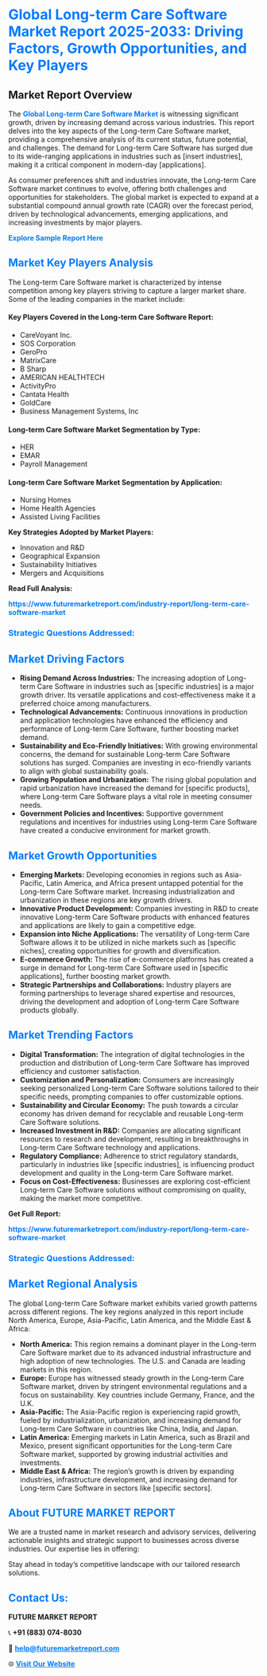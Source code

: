 <h1 style="color: #007BFF;">Global Long-term Care Software Market Report 2025-2033: Driving Factors, Growth Opportunities, and Key Players</h1>

<section id="overview">
<h2>Market Report Overview</h2>
<p>The <a href="https://www.futuremarketreport.com/industry-report/long-term-care-software-market" style="color: #007BFF; text-decoration: none;"><strong>Global Long-term Care Software Market</strong></a> is witnessing significant growth, driven by increasing demand across various industries. This report delves into the key aspects of the Long-term Care Software market, providing a comprehensive analysis of its current status, future potential, and challenges. The demand for Long-term Care Software has surged due to its wide-ranging applications in industries such as [insert industries], making it a critical component in modern-day [applications].</p>
<p>As consumer preferences shift and industries innovate, the Long-term Care Software market continues to evolve, offering both challenges and opportunities for stakeholders. The global market is expected to expand at a substantial compound annual growth rate (CAGR) over the forecast period, driven by technological advancements, emerging applications, and increasing investments by major players.</p>
</section>

<section id="overview">
<p><a href="https://www.futuremarketreport.com/request-sample/reportId=104311" style="color: #007BFF; text-decoration: none;"><strong>Explore Sample Report Here</strong></a></p>
</section>

<section id="key-players">
<h2 style="color: #007BFF;">Market Key Players Analysis</h2>
<p>The Long-term Care Software market is characterized by intense competition among key players striving to capture a larger market share. Some of the leading companies in the market include:</p>
<h4>Key Players Covered in the Long-term Care Software Report:</h4>
<ul><li>CareVoyant Inc.</li><li>SOS Corporation</li><li>GeroPro</li><li>MatrixCare</li><li>B Sharp</li><li>AMERICAN HEALTHTECH</li><li>ActivityPro</li><li>Cantata Health</li><li>GoldCare</li><li>Business Management Systems, Inc</li></ul>
<h4>Long-term Care Software Market Segmentation by Type:</h4>
<ul><li>HER</li><li>EMAR</li><li>Payroll Management</li></ul>

<h4>Long-term Care Software Market Segmentation by Application:</h4>
<ul><li>Nursing Homes</li><li>Home Health Agencies</li><li>Assisted Living Facilities</li></ul>
<p><strong>Key Strategies Adopted by Market Players:</strong></p>
<ul>
<li>Innovation and R&D</li>
<li>Geographical Expansion</li>
<li>Sustainability Initiatives</li>
<li>Mergers and Acquisitions</li>
</ul>
</section>

<section>
<p><strong>Read Full Analysis: </strong></p><a href="https://www.futuremarketreport.com/industry-report/long-term-care-software-market" style="color: #007BFF; text-decoration: none;"><strong>https://www.futuremarketreport.com/industry-report/long-term-care-software-market</strong></a>
<h3 style="color: #007BFF;">Strategic Questions Addressed:</h3>
</section>

<section id="driving-factors">
<h2 style="color: #007BFF;">Market Driving Factors</h2>
<ul>
<li><strong>Rising Demand Across Industries:</strong> The increasing adoption of Long-term Care Software in industries such as [specific industries] is a major growth driver. Its versatile applications and cost-effectiveness make it a preferred choice among manufacturers.</li>
<li><strong>Technological Advancements:</strong> Continuous innovations in production and application technologies have enhanced the efficiency and performance of Long-term Care Software, further boosting market demand.</li>
<li><strong>Sustainability and Eco-Friendly Initiatives:</strong> With growing environmental concerns, the demand for sustainable Long-term Care Software solutions has surged. Companies are investing in eco-friendly variants to align with global sustainability goals.</li>
<li><strong>Growing Population and Urbanization:</strong> The rising global population and rapid urbanization have increased the demand for [specific products], where Long-term Care Software plays a vital role in meeting consumer needs.</li>
<li><strong>Government Policies and Incentives:</strong> Supportive government regulations and incentives for industries using Long-term Care Software have created a conducive environment for market growth.</li>
</ul>
</section>

<section id="growth-opportunities">
<h2 style="color: #007BFF;">Market Growth Opportunities</h2>
<ul>
<li><strong>Emerging Markets:</strong> Developing economies in regions such as Asia-Pacific, Latin America, and Africa present untapped potential for the Long-term Care Software market. Increasing industrialization and urbanization in these regions are key growth drivers.</li>
<li><strong>Innovative Product Development:</strong> Companies investing in R&D to create innovative Long-term Care Software products with enhanced features and applications are likely to gain a competitive edge.</li>
<li><strong>Expansion into Niche Applications:</strong> The versatility of Long-term Care Software allows it to be utilized in niche markets such as [specific niches], creating opportunities for growth and diversification.</li>
<li><strong>E-commerce Growth:</strong> The rise of e-commerce platforms has created a surge in demand for Long-term Care Software used in [specific applications], further boosting market growth.</li>
<li><strong>Strategic Partnerships and Collaborations:</strong> Industry players are forming partnerships to leverage shared expertise and resources, driving the development and adoption of Long-term Care Software products globally.</li>
</ul>
</section>

<section id="trending-factors">
<h2 style="color: #007BFF;">Market Trending Factors</h2>
<ul>
<li><strong>Digital Transformation:</strong> The integration of digital technologies in the production and distribution of Long-term Care Software has improved efficiency and customer satisfaction.</li>
<li><strong>Customization and Personalization:</strong> Consumers are increasingly seeking personalized Long-term Care Software solutions tailored to their specific needs, prompting companies to offer customizable options.</li>
<li><strong>Sustainability and Circular Economy:</strong> The push towards a circular economy has driven demand for recyclable and reusable Long-term Care Software solutions.</li>
<li><strong>Increased Investment in R&D:</strong> Companies are allocating significant resources to research and development, resulting in breakthroughs in Long-term Care Software technology and applications.</li>
<li><strong>Regulatory Compliance:</strong> Adherence to strict regulatory standards, particularly in industries like [specific industries], is influencing product development and quality in the Long-term Care Software market.</li>
<li><strong>Focus on Cost-Effectiveness:</strong> Businesses are exploring cost-efficient Long-term Care Software solutions without compromising on quality, making the market more competitive.</li>
</ul>
</section>

<section>
<p><strong>Get Full Report: </strong></p><a href="https://www.futuremarketreport.com/industry-report/long-term-care-software-market" style="color: #007BFF; text-decoration: none;"><strong>https://www.futuremarketreport.com/industry-report/long-term-care-software-market</strong></a>
<h3 style="color: #007BFF;">Strategic Questions Addressed:</h3>
</section>


<section id="regional-analysis">
<h2 style="color: #007BFF;">Market Regional Analysis</h2>
<p>The global Long-term Care Software market exhibits varied growth patterns across different regions. The key regions analyzed in this report include North America, Europe, Asia-Pacific, Latin America, and the Middle East & Africa:</p>
<ul>
<li><strong>North America:</strong> This region remains a dominant player in the Long-term Care Software market due to its advanced industrial infrastructure and high adoption of new technologies. The U.S. and Canada are leading markets in this region.</li>
<li><strong>Europe:</strong> Europe has witnessed steady growth in the Long-term Care Software market, driven by stringent environmental regulations and a focus on sustainability. Key countries include Germany, France, and the U.K.</li>
<li><strong>Asia-Pacific:</strong> The Asia-Pacific region is experiencing rapid growth, fueled by industrialization, urbanization, and increasing demand for Long-term Care Software in countries like China, India, and Japan.</li>
<li><strong>Latin America:</strong> Emerging markets in Latin America, such as Brazil and Mexico, present significant opportunities for the Long-term Care Software market, supported by growing industrial activities and investments.</li>
<li><strong>Middle East & Africa:</strong> The region’s growth is driven by expanding industries, infrastructure development, and increasing demand for Long-term Care Software in sectors like [specific sectors].</li>
</ul>
</section>

<footer>
<h2 style="color: #007BFF;">About FUTURE MARKET REPORT</h2>
<p>We are a trusted name in market research and advisory services, delivering actionable insights and strategic support to businesses across diverse industries. Our expertise lies in offering:</p>

<p>Stay ahead in today’s competitive landscape with our tailored research solutions.</p>

<h2 style="color: #007BFF;">Contact Us:</h2>
<p><strong>FUTURE MARKET REPORT</strong></p>
<p>📞 <strong>+91 (883) 074-8030</strong></p>
<p>📧 <strong><a href="mailto:help@futuremarketreport.com" style="color: #007BFF;">help@futuremarketreport.com</a></strong></p>
<p>🌐 <strong><a href="https://www.futuremarketreport.com/" style="color: #007BFF;">Visit Our Website</a></strong></p>
</footer>
